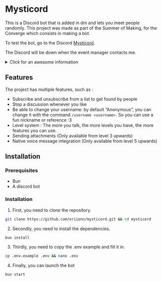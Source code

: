 # Mysticord
This is a Discord bot that is added in dm and lets you meet people randomly.
This project was made as part of the Summer of Making, for the Converge which consists in making a bot.

To test the bot, go to the Discord [Mysticord](https://discord.gg/q8Ra9vWJAV).

The Discord will be down when the event manager contacts me.

<details>
    <summary>Click for an awesome information</summary>
    I did it mostly for blahaj :3
</details>

## Features
The project has multiple features, such as :
- Subscribe and unsubscribe from a list to get found by people
- Stop a discussion whenever you like
- Be able to change your username: by default “Anonymous”, you can change it with the command `/username <username>`. So you can use a fun nickname or reference :3
- Level system : The more you talk, the more levels you have, the more features you can use.
- Sending attachments (Only available from level 3 upwards)
- Native voice message integration (Only available from level 5 upwards)

## Installation
### Prerequisites
- Bun
- A discord bot

### Installation
1. First, you need to clone the repository.
```sh
git clone https://github.com/oriionn/mysticord.git && cd mysticord
```
2. Secondly, you need to install the dependencies.
```sh
bun install
```
3. Thirdly, you need to copy the .env example and fill it in.
```sh
cp .env.example .env && nano .env
```
4. Finally, you can launch the bot
```sh
bun start
```

